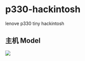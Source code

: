 # p330-hackintosh
 lenove p330 tiny hackintosh

## 主机 Model
![][image-1]

[image-1]:	images/p330-model.webp